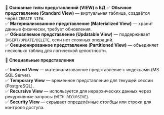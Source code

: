 🔹 **Основные типы представлений (VIEW) в БД**
✅ **Обычное представление (Standard View)** — виртуальная таблица, создаётся через `CREATE VIEW`.  
✅ **Материализованное представление (Materialized View)** — хранит данные физически, требует обновления.  
✅ **Обновляемое представление (Updatable View)** — поддерживает `INSERT/UPDATE/DELETE`, если нет сложных операций.  
✅ **Секционированное представление (Partitioned View)** — объединяет несколько таблиц для логической целостности.

🔹 **Специальные представления**

✅ **Indexed View** — материализованное представление с индексами (MS SQL Server).  
✅ **Temporary View** — временное представление для текущей сессии (PostgreSQL).  
✅ **Recursive View** — используется для иерархических данных через рекурсивные запросы (`WITH RECURSIVE`).  
✅ **Security View** — скрывает определённые столбцы или строки для контроля доступа.